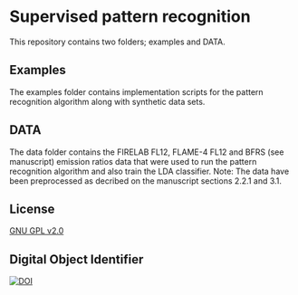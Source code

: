 # Supervised pattern recognition 

This repository contains two folders; examples and DATA.

## Examples
The examples folder contains implementation scripts for the pattern recognition algorithm along with synthetic data sets.

## DATA
The data folder contains the FIRELAB FL12, FLAME-4 FL12 and BFRS (see manuscript) emission ratios data that were used to run the pattern recognition algorithm and also train the LDA classifier. Note: The data have been preprocessed as decribed on the manuscript sections 2.2.1 and 3.1. 


## License
[GNU GPL v2.0](https://www.gnu.org/licenses/old-licenses/gpl-2.0.en.html)

## Digital Object Identifier
[![DOI](https://zenodo.org/badge/407359646.svg)](https://zenodo.org/badge/latestdoi/407359646)
